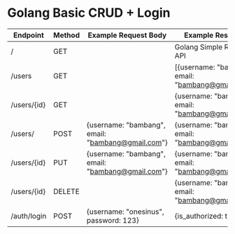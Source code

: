 # Golang Basic CRUD + Login

| Endpoint    | Method | Example Request Body                              | Example Response                                    | Description    |
|-------------|--------|---------------------------------------------------|-----------------------------------------------------|----------------|
| /           | GET    |                                                   | Golang Simple Restful API                           | Root Endpoint  |
| /users      | GET    |                                                   | [{username: "bambang", email: "bambang@gmail.com"}] | Get users      |
| /users/{id} | GET    |                                                   | {username: "bambang", email: "bambang@gmail.com"}   | Get an user    |
| /users/     | POST    | {username: "bambang", email: "bambang@gmail.com"} | {username: "bambang", email: "bambang@gmail.com"}   | Add an user |
| /users/{id} | PUT    | {username: "bambang", email: "bambang@gmail.com"} | {username: "bambang", email: "bambang@gmail.com"}   | Update an user |
| /users/{id} | DELETE |                                                   | {username: "bambang", email: "bambang@gmail.com"}   | Delete an user |
| /auth/login | POST   | {username: "onesinus", password: 123}             | {is_authorized: true}                                | Login          |
